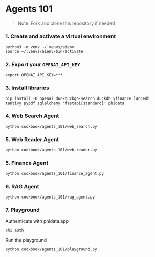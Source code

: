 # Agents 101

> Note: Fork and clone this repository if needed

### 1. Create and activate a virtual environment

```shell
python3 -m venv ~/.venvs/aienv
source ~/.venvs/aienv/bin/activate
```

### 2. Export your `OPENAI_API_KEY`

```shell
export OPENAI_API_KEY=***
```

### 3. Install libraries

```shell
pip install -U openai duckduckgo-search duckdb yfinance lancedb tantivy pypdf sqlalchemy 'fastapi[standard]' phidata
```

### 4. Web Search Agent

```shell
python cookbook/agents_101/web_search.py
```

### 5. Web Reader Agent

```shell
python cookbook/agents_101/web_reader.py
```

### 5. Finance Agent

```shell
python cookbook/agents_101/finance_agent.py
```

### 6. RAG Agent

```shell
python cookbook/agents_101/rag_agent.py
```

### 7. Playground

Authenticate with phidata.app

```
phi auth
```

Run the playground

```shell
python cookbook/agents_101/playground.py
```
